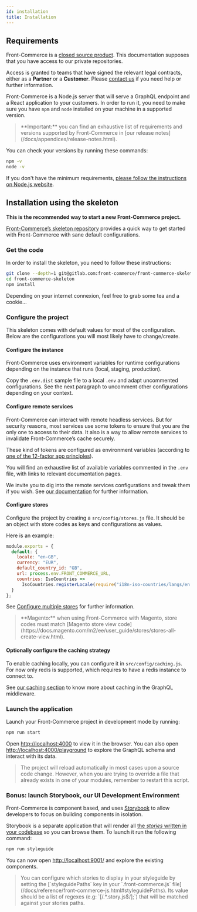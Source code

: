 ```yaml
---
id: installation
title: Installation
---
```


## Requirements

Front-Commerce is a [closed source product](/license.html). This documentation
supposes that you have access to our private repositories.

Access is granted to teams that have signed the relevant legal contracts, either
as a **Partner** or a **Customer**. Please
[contact us](mailto:contact@front-commerce.com) if you need help or further
information.

Front-Commerce is a Node.js server that will serve a GraphQL endpoint and a
React application to your customers. In order to run it, you need to make sure
you have `npm` and `node` installed on your machine in a supported version.

<blockquote class="important">
**Important:** you can find an exhaustive list of requirements and versions supported by Front-Commerce in [our release notes](/docs/appendices/release-notes.html).
</blockquote>

You can check your versions by running these commands:

```bash
npm -v
node -v
```

If you don't have the minimum requirements,
[please follow the instructions on Node.js website](https://nodejs.org/).


## Installation using the skeleton

**This is the recommended way to start a new Front-Commerce project.**

[Front-Commerce’s skeleton repository](https://gitlab.com/front-commerce/front-commerce-skeleton) provides a quick way to get started with
Front-Commerce with sane default configurations.

### Get the code

In order to install the skeleton, you need to follow these instructions:

```bash
git clone --depth=1 git@gitlab.com:front-commerce/front-commerce-skeleton.git
cd front-commerce-skeleton
npm install
```

Depending on your internet connexion, feel free to grab some tea and a cookie…

### Configure the project

This skeleton comes with default values for most of the configuration. Below are
the configurations you will most likely have to change/create.

#### Configure the instance

Front-Commerce uses environment variables for runtime configurations depending
on the instance that runs (local, staging, production).

Copy the `.env.dist` sample file to a local `.env` and adapt uncommented configurations.
See the next paragraph to uncomment other configurations depending on your context.

#### Configure remote services

Front-Commerce can interact with remote headless services. But for security
reasons, most services use some tokens to ensure that you are the only one to
access to their data. It also is a way to allow remote services to invalidate
Front-Commerce’s cache securely.

These kind of tokens are configured as environment variables
(according to [one of the 12-factor app principles](https://12factor.net/config)).

You will find an exhaustive list of available variables commented in the `.env` file,
with links to relevant documentation pages.

We invite you to dig into the remote services configurations and tweak them if you wish.
See [our documentation](/docs/reference/environment-variables.html#Remote-services-configuration) for further information.

#### Configure stores

Configure the project by creating a `src/config/stores.js` file. It should be an
object with store codes as keys and configurations as values.

Here is an example:

```js
module.exports = {
  default: {
    locale: "en-GB",
    currency: "EUR",
    default_country_id: "GB",
    url: process.env.FRONT_COMMERCE_URL,
    countries: IsoCountries =>
      IsoCountries.registerLocale(require("i18n-iso-countries/langs/en.json"))
  }
};
```

See [Configure multiple stores](/docs/advanced/production-ready/multistore.html) for further information.

<blockquote class="info">
**Magento:** when using Front-Commerce with Magento, store codes
must match [Magento store view code](https://docs.magento.com/m2/ee/user_guide/stores/stores-all-create-view.html).
</blockquote>

#### Optionally configure the caching strategy

To enable caching locally, you can configure it in `src/config/caching.js`. For now
only redis is supported, which requires to have a redis instance to connect to.

See [our caching section](/docs/advanced/graphql/dataloaders-and-cache-invalidation.html) to know more about caching in the GraphQL middleware.

### Launch the application

Launch your Front-Commerce project in development mode by running:

```sh
npm run start
```

Open [http://localhost:4000](http://localhost:4000) to view it in the browser.
You can also open
[http://localhost:4000/playground](http://localhost:4000/playground) to explore
the GraphQL schema and interact with its data.

<blockquote class="info">
The project will reload automatically in most cases upon a source code change. However, when you are
trying to override a file that already exists in one of your modules, remember
to restart this script.
</blockquote>

### Bonus: launch Storybook, our UI Development Environment

Front-Commerce is component based, and uses
[Storybook](https://storybook.js.org/) to allow developers to focus on building
components in isolation.

Storybook is a separate application that will render all
[the _stories_ written in your codebase](https://storybook.js.org/basics/writing-stories/)
so you can browse them. To launch it run the following command:

```bash
npm run styleguide
```

You can now open [http://localhost:9001/](http://localhost:9001/) and explore
the existing components.

<blockquote class="tip">
You can configure which stories to display in your styleguide by setting the
[`styleguidePaths` key in your `.front-commerce.js` file](/docs/reference/front-commerce-js.html#styleguidePaths). Its value should be a list of regexes (e.g: `[/.*.story.js$/];`) that will be matched against your stories paths.
</blockquote>
